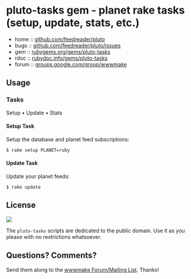 # pluto-tasks gem - planet rake tasks (setup, update, stats, etc.)

* home  :: [github.com/feedreader/pluto](https://github.com/feedreader/pluto)
* bugs  :: [github.com/feedreader/pluto/issues](https://github.com/feedreader/pluto/issues)
* gem   :: [rubygems.org/gems/pluto-tasks](https://rubygems.org/gems/pluto-tasks)
* rdoc  :: [rubydoc.info/gems/pluto-tasks](http://rubydoc.info/gems/pluto-tasks)
* forum :: [groups.google.com/group/wwwmake](http://groups.google.com/group/wwwmake)



## Usage

### Tasks

Setup • Update • Stats


#### Setup Task

Setup the database and planet feed subscriptions:

    $ rake setup PLANET=ruby

#### Update Task

Update your planet feeds:

    $ rake update


## License

![](https://publicdomainworks.github.io/buttons/zero88x31.png)

The `pluto-tasks` scripts are dedicated to the public domain.
Use it as you please with no restrictions whatsoever.

## Questions? Comments?

Send them along to the [wwwmake Forum/Mailing List](http://groups.google.com/group/wwwmake).
Thanks!
